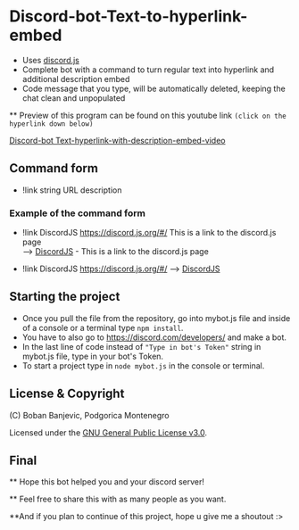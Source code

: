 # Discord-bot-Text-to-hyperlink-embed

* Uses [discord.js](https://discord.js.org/#/)
* Complete bot with a command to turn regular text into hyperlink and additional description embed
* Code message that you type, will be automatically deleted,
keeping the chat clean and unpopulated

** Preview of this program can be found on this youtube link `(click on the hyperlink down below)`

[Discord-bot Text-hyperlink-with-description-embed-video](https://youtu.be/KJ-WFbjkQmo)


## Command form


* !link string URL description

### Example of the command form

* !link DiscordJS https://discord.js.org/#/ This is a link to the discord.js page  
-->  [DiscordJS](https://discord.js.org/#/) - This is a link to the discord.js page

* !link DiscordJS https://discord.js.org/#/
--> [DiscordJS](https://discord.js.org/#/)



## Starting the project

* Once you pull the file from the repository, go into mybot.js file and inside of a console or a terminal type `npm install`.
* You have to also go to https://discord.com/developers/ and make a bot.
* In the last line of code instead of `"Type in bot's Token"` string in mybot.js file, type in your bot's Token.
* To start a project type in `node mybot.js` in the console or terminal.


## License & Copyright

(C) Boban Banjevic, Podgorica Montenegro

Licensed under the [GNU General Public License v3.0](LICENSE).

## Final

** Hope this bot helped you and your discord server!


** Feel free to share this with as many people as you want.


**And if you plan to continue of this project, hope u give me a shoutout :>
